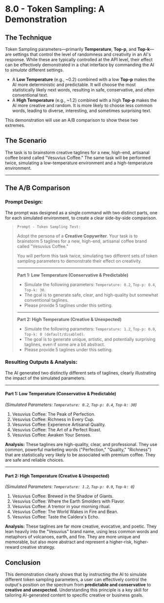 # 8.0 - Token Sampling: A Demonstration

## The Technique
Token Sampling parameters—primarily **Temperature**, **Top-p**, and **Top-k**—are settings that control the level of randomness and creativity in an AI's response. While these are typically controlled at the API level, their effect can be effectively demonstrated in a chat interface by commanding the AI to *simulate* different settings.

*   A **Low Temperature** (e.g., ~0.2) combined with a low **Top-p** makes the AI more deterministic and predictable. It will choose the most statistically likely next words, resulting in safe, conservative, and often conventional text.
*   A **High Temperature** (e.g., ~1.2) combined with a high **Top-p** makes the AI more creative and random. It is more likely to choose less common words, leading to diverse, interesting, and sometimes surprising text.

This demonstration will use an A/B comparison to show these two extremes.

## The Scenario
The task is to brainstorm creative taglines for a new, high-end, artisanal coffee brand called "Vesuvius Coffee." The same task will be performed twice, simulating a low-temperature environment and a high-temperature environment.

---

## The A/B Comparison

### **Prompt Design:**
The prompt was designed as a single command with two distinct parts, one for each simulated environment, to create a clear side-by-side comparison.

> `Prompt - Token Sampling Test:`
>
> Adopt the persona of a **Creative Copywriter**. Your task is to brainstorm 5 taglines for a new, high-end, artisanal coffee brand called "Vesuvius Coffee."
>
> You will perform this task twice, simulating two different sets of token sampling parameters to demonstrate their effect on creativity.
>
> ---
>
> **Part 1: Low Temperature (Conservative & Predictable)**
> *   Simulate the following parameters: `Temperature: 0.2`, `Top-p: 0.4`, `Top-k: 30`.
> *   The goal is to generate safe, clear, and high-quality but somewhat conventional taglines.
> *   Please provide 5 taglines under this setting.
>
> ---
>
> **Part 2: High Temperature (Creative & Unexpected)**
> *   Simulate the following parameters: `Temperature: 1.2`, `Top-p: 0.9`, `Top-k: 0 (default/disabled)`.
> *   The goal is to generate unique, artistic, and potentially surprising taglines, even if some are a bit abstract.
> *   Please provide 5 taglines under this setting.

### **Resulting Outputs & Analysis:**

The AI generated two distinctly different sets of taglines, clearly illustrating the impact of the simulated parameters.

---

#### **Part 1: Low Temperature (Conservative & Predictable)**
*(Simulated Parameters: `Temperature: 0.2`, `Top-p: 0.4`, `Top-k: 30`)*

1.  Vesuvius Coffee: The Peak of Perfection.
2.  Vesuvius Coffee: Richness in Every Cup.
3.  Vesuvius Coffee: Experience Artisanal Quality.
4.  Vesuvius Coffee: The Art of a Perfect Roast.
5.  Vesuvius Coffee: Awaken Your Senses.

**Analysis:** These taglines are high-quality, clear, and professional. They use common, powerful marketing words ("Perfection," "Quality," "Richness") that are statistically very likely to be associated with premium coffee. They are safe and reliable choices.

---

#### **Part 2: High Temperature (Creative & Unexpected)**
*(Simulated Parameters: `Temperature: 1.2`, `Top-p: 0.9`, `Top-k: 0`)*

1.  Vesuvius Coffee: Brewed in the Shadow of Giants.
2.  Vesuvius Coffee: Where the Earth Smolders with Flavor.
3.  Vesuvius Coffee: A tremor in your morning ritual.
4.  Vesuvius Coffee: The World Wakes in Fire and Bean.
5.  Vesuvius Coffee: Taste the Caldera's Echo.

**Analysis:** These taglines are far more creative, evocative, and poetic. They lean heavily into the "Vesuvius" brand name, using less common words and metaphors of volcanoes, earth, and fire. They are more unique and memorable, but also more abstract and represent a higher-risk, higher-reward creative strategy.

## Conclusion
This demonstration clearly shows that by instructing the AI to simulate different token sampling parameters, a user can effectively control the output's position on the spectrum from **predictable and conservative** to **creative and unexpected.** Understanding this principle is a key skill for tailoring AI-generated content to specific creative or business goals.
